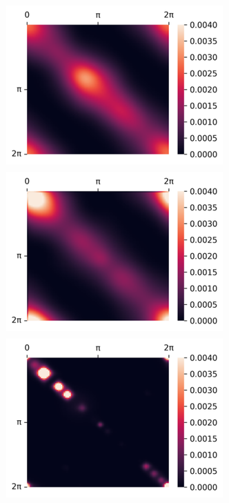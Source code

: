 <p align="center"> <img src= 'all_figs_NTK/DLGN(n_h_l = 1, n_n = 32,Run=1,Epoch = 000,step=00,UnLearned,loss = 0.483).png' /> </p>
<p align="center"> <img src= 'all_figs_NTK/DLGN(n_h_l = 1, n_n = 32,Run=1,Epoch = 003,step=16,Learned,loss = 0.286).png' /> </p>
<p align="center"> <img src= 'all_figs_NTK/DLGN(n_h_l = 1, n_n = 32,Run=1,Epoch = 500,step=16,Learned,loss = 0.001).png' /> </p>
